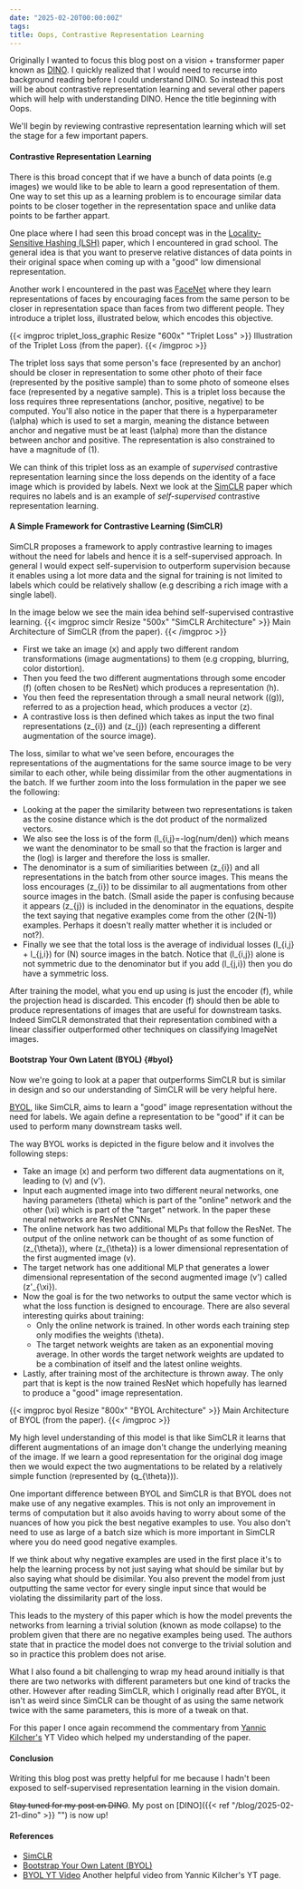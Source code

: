 ```yaml
---
date: "2025-02-20T00:00:00Z"
tags:
title: Oops, Contrastive Representation Learning 
---
```


Originally I wanted to focus this blog post on a vision + transformer paper known as [DINO](https://arxiv.org/pdf/2104.14294). I quickly realized that I would need to recurse into background reading before I could understand DINO. So instead this post will be about contrastive representation learning and several other papers which will help with understanding DINO. Hence the title beginning with Oops.

We'll begin by reviewing contrastive representation learning which will set the stage for a few important papers.

#### Contrastive Representation Learning
There is this broad concept that if we have a bunch of data points (e.g images) we would like to be able to learn a good representation of them. One way to set this up as a learning problem is to encourage similar data points to be closer together in the representation space and unlike data points to be farther appart. 

One place where I had seen this broad concept was in the [Locality-Sensitive Hashing (LSH)](https://www.cs.princeton.edu/courses/archive/spring13/cos598C/Gionis.pdf) paper, which I encountered in grad school. The general idea is that you want to preserve relative distances of data points in their original space when coming up with a "good" low dimensional representation. 

Another work I encountered in the past was [FaceNet](https://arxiv.org/pdf/1503.03832) where they learn representations of faces by encouraging faces from the same person to be closer in representation space than faces from two different people. They introduce a triplet loss, illustrated below, which encodes this objective.  

{{< imgproc triplet_loss_graphic Resize "600x" "Triplet Loss" >}} Illustration of the Triplet Loss (from the paper). {{< /imgproc >}}


The triplet loss says that some person's face (represented by an anchor) should be closer in representation to some other photo of their face (represented by the positive sample) than to some photo of someone elses face (represented by a negative sample). This is a triplet loss because the loss requires three representations (anchor, positive, negative) to be computed. You'll also notice in the paper that there is a hyperparameter \(\alpha\) which is used to set a margin, meaning the distance between anchor and negative must be at least \(\alpha\) more than the distance between anchor and positive. The representation is also constrained to have a magnitude of \(1\).

We can think of this triplet loss as an example of *supervised* contrastive representation learning since the loss depends on the identity of a face image which is provided by labels. Next we look at the [SimCLR](https://arxiv.org/pdf/2002.05709) paper which requires no labels and is an example of *self-supervised* contrastive representation learning.

#### A Simple Framework for Contrastive Learning (SimCLR)
SimCLR proposes a framework to apply contrastive learning to images without the need for labels and hence it is a self-supervised approach. In general I would expect self-supervision to outperform supervision because it enables using a lot more data and the signal for training is not limited to labels which could be relatively shallow (e.g describing a rich image with a single label).

In the image below we see the main idea behind self-supervised contrastive learning.
{{< imgproc simclr Resize "500x" "SimCLR Architecture" >}} Main Architecture of SimCLR (from the paper). {{< /imgproc >}}

- First we take an image \(x\) and apply two different random transformations (image augmentations) to them (e.g cropping, blurring, color distortion).
- Then you feed the two different augmentations through some encoder \(f\) (often chosen to be ResNet) which produces a representation \(h\).
- You then feed the representation through a small neural network (\(g\)), referred to as a projection head, which produces a vector \(z\). 
- A contrastive loss is then defined which takes as input the two final representations \(z_{i}\) and \(z_{j}\) (each representing a different augmentation of the source image).

The loss, similar to what we've seen before, encourages the representations of the augmentations for the same source image to be very similar to each other, while being dissimilar from the other augmentations in the batch. If we further zoom into the loss formulation in the paper we see the following: 
- Looking at the paper the similarity between two representations is taken as the cosine distance which is the dot product of the normalized vectors. 
- We also see the loss is of the form \(l_{i,j}=-log(num/den)\) which means we want the denominator to be small so that the fraction is larger and the \(log\) is larger and therefore the loss is smaller. 
- The denominator is a sum of similiarities between \(z_{i}\) and all representations in the batch from other source images. This means the loss encourages \(z_{i}\) to be dissimilar to all augmentations from other source images in the batch. (Small aside the paper is confusing because it appears \(z_{j}\) is included in the denominator in the equations, despite the text saying that negative examples come from the other \(2(N-1)\) examples. Perhaps it doesn't really matter whether it is included or not?). 
- Finally we see that the total loss is the average of individual losses \(l_{i,j} + l_{j,i}\) for \(N\) source images in the batch. Notice that \(l_{i,j}\) alone is not symmetric due to the denominator but if you add \(l_{j,i}\) then you do have a symmetric loss.

After training the model, what you end up using is just the encoder \(f\), while the projection head is discarded. This encoder \(f\) should then be able to produce representations of images that are useful for downstream tasks. Indeed SimCLR demonstrated that their representation combined with a linear classifier outperformed other techniques on classifying ImageNet images.


#### Bootstrap Your Own Latent (BYOL) {#byol}
Now we're going to look at a paper that outperforms SimCLR but is similar in design and so our understanding of SimCLR will be very helpful here. 

[BYOL](https://arxiv.org/pdf/2006.07733), like SimCLR, aims to learn a "good" image representation without the need for labels. We again define a representation to be "good" if it can be used to perform many downstream tasks well. 

The way BYOL works is depicted in the figure below and it involves the following steps: 
- Take an image \(x\) and perform two different data augmentations on it, leading to \(v\) and \(v'\).
- Input each augmented image into two different neural networks, one having parameters \(\theta\) which is part of the "online" network and the other \(\xi\) which is part of the "target" network. In the paper these neural networks are ResNet CNNs.
- The online network has two additional MLPs that follow the ResNet. The output of the online network can be thought of as some function of \(z_{\theta}\), where \(z_{\theta}\) is a lower dimensional representation of the first augmented image \(v\).
- The target network has one additional MLP that generates a lower dimensional representation of the second augmented image \(v'\) called \(z'_{\xi}\).
- Now the goal is for the two networks to output the same vector which is what the loss function is designed to encourage. There are also several interesting quirks about training:
  - Only the online network is trained. In other words each training step only modifies the weights \(\theta\).
  - The target network weights are taken as an exponential moving average. In other words the target network weights are updated to be a combination of itself and the latest online weights.
- Lastly, after training most of the architecture is thrown away. The only part that is kept is the now trained ResNet which hopefully has learned to produce a "good" image representation.
 
{{< imgproc byol Resize "800x" "BYOL Architecture" >}} Main Architecture of BYOL (from the paper). {{< /imgproc >}}

My high level understanding of this model is that like SimCLR it learns that different augmentations of an image don't change the underlying meaning of the image. If we learn a good representation for the original dog image then we would expect the two augmentations to be related by a relatively simple function (represented by \(q_{\theta}\)).

One important difference between BYOL and SimCLR is that BYOL does not make use of any negative examples. This is not only an improvement in terms of computation but it also avoids having to worry about some of the nuances of how you pick the best negative examples to use. You also don't need to use as large of a batch size which is more important in SimCLR where you do need good negative examples.

If we think about why negative examples are used in the first place it's to help the learning process by not just saying what should be similar but by also saying what should be disimilar. You also prevent the model from just outputting the same vector for every single input since that would be violating the dissimilarity part of the loss.

This leads to the mystery of this paper which is how the model prevents the networks from learning a trivial solution (known as mode collapse) to the problem given that there are no negative examples being used. The authors state that in practice the model does not converge to the trivial solution and so in practice this problem does not arise.

What I also found a bit challenging to wrap my head around initially is that there are two networks with different parameters but one kind of tracks the other. However after reading SimCLR, which I originally read after BYOL, it isn't as weird since SimCLR can be thought of as using the same network twice with the same parameters, this is more of a tweak on that.

For this paper I once again recommend the commentary from [Yannic Kilcher's](#references) YT Video which helped my understanding of the paper. 

#### Conclusion
Writing this blog post was pretty helpful for me because I hadn't been exposed to self-supervised representation learning in the vision domain. 

~~Stay tuned for my post on DINO~~. My post on [DINO]({{< ref "/blog/2025-02-21-dino" >}} "") is now up!


#### References
- [SimCLR](https://arxiv.org/pdf/2002.05709)
- [Bootstrap Your Own Latent (BYOL)](https://arxiv.org/pdf/2006.07733)
- [BYOL YT Video](https://www.youtube.com/watch?v=YPfUiOMYOEE) Another helpful video from Yannic Kilcher's YT page.


